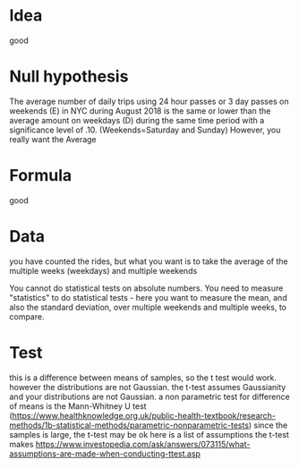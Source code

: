 # Idea
good

# Null hypothesis
The average number of daily trips using 24 hour passes or 3 day passes on weekends (E) in NYC during August 2018 is the same or lower than the average amount on weekdays (D) during the same time period with a significance level of .10. (Weekends=Saturday and Sunday)
However, you really want the Average 

# Formula
good

# Data

you have counted the rides, but what you want is to take the average of the multiple weeks (weekdays) and multiple weekends

You cannot do statistical tests on absolute numbers. You need to measure "statistics" to do statistical tests - here you want to measure the mean, and also the standard deviation, over multiple weekends and multiple weeks, to compare. 

# Test

this is a difference between means of samples, so the t test would work. however the distributions are not Gaussian. the t-test assumes Gaussianity and your distributions are not Gaussian. a non parametric test for difference of means is the Mann-Whitney U test (https://www.healthknowledge.org.uk/public-health-textbook/research-methods/1b-statistical-methods/parametric-nonparametric-tests) since the samples is large, the t-test may be ok
here is a list of assumptions the t-test makes https://www.investopedia.com/ask/answers/073115/what-assumptions-are-made-when-conducting-ttest.asp

